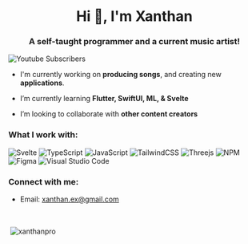 <h1 align="center">Hi 👋, I'm Xanthan</h1>
<h3 align="center">A self-taught programmer and a current music artist!</h3>

![Youtube Subscribers](https://img.shields.io/youtube/channel/subscribers/UC03z9wDE6xsbdMc9WqfCQFQ?label=ViszyA%20%7C%20Youtube&logoColor=w&style=for-the-badge)

- I'm currently working on **producing songs**, and creating new **applications**.

- I’m currently learning **Flutter, SwiftUI, ML, & Svelte**

- I’m looking to collaborate with **other content creators**

### What I work with:

![Svelte](https://img.shields.io/badge/svelte-%23007ACC.svg?style=for-the-badge&logo=svelte&logoColor=white)
![TypeScript](https://img.shields.io/badge/typescript-%23007ACC.svg?style=for-the-badge&logo=typescript&logoColor=white)
![JavaScript](https://img.shields.io/badge/javascript-%23323330.svg?style=for-the-badge&logo=javascript&logoColor=%23F7DF1E)
![TailwindCSS](https://img.shields.io/badge/tailwindcss-%2338B2AC.svg?style=for-the-badge&logo=tailwind-css&logoColor=white)
![Threejs](https://img.shields.io/badge/threejs-black?style=for-the-badge&logo=three.js&logoColor=white)
![NPM](https://img.shields.io/badge/NPM-%23000000.svg?style=for-the-badge&logo=npm&logoColor=white)
![Figma](https://img.shields.io/badge/figma-%23F24E1E.svg?style=for-the-badge&logo=figma&logoColor=white)
![Visual Studio Code](https://img.shields.io/badge/Visual%20Studio%20Code-0078d7.svg?style=for-the-badge&logo=visual-studio-code&logoColor=white)


### Connect with me:

 - Email: xanthan.ex@gmail.com


<br />

<p>&nbsp;<img align="center" src="https://github-readme-stats.vercel.app/api?username=xanthanpro&show_icons=true&theme=tokyonight" alt="xanthanpro" /></p>
